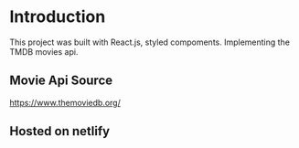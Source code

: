 # Introduction
This project was built with React.js, styled compoments. Implementing the TMDB movies api.

## Movie Api Source
https://www.themoviedb.org/

## Hosted on netlify